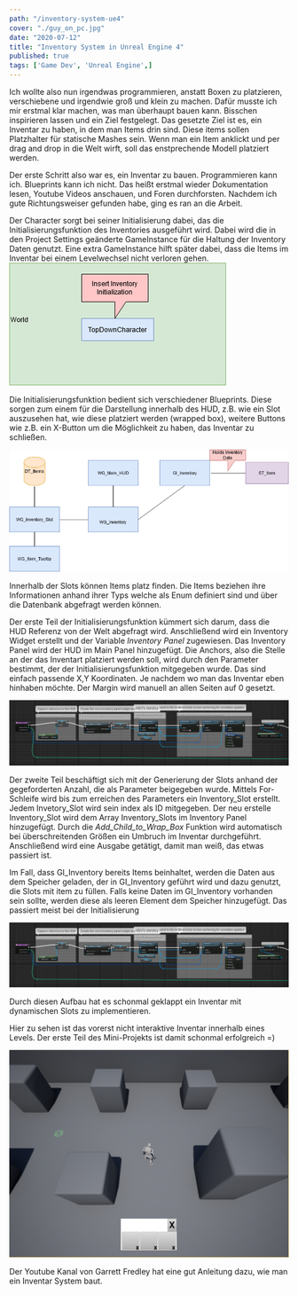 ```yaml
---
path: "/inventory-system-ue4"
cover: "./guy_on_pc.jpg"
date: "2020-07-12"
title: "Inventory System in Unreal Engine 4"
published: true
tags: ['Game Dev', 'Unreal Engine',]
---
```


Ich wollte also nun irgendwas programmieren, anstatt Boxen zu platzieren, verschiebene und irgendwie groß und klein zu machen.
Dafür musste ich mir erstmal klar machen, was man überhaupt bauen kann. Bisschen inspirieren lassen und ein Ziel festgelegt.
Das gesetzte Ziel ist es, ein Inventar zu haben, in dem man Items drin sind. Diese items sollen Platzhalter für statische Mashes sein.
Wenn man ein Item anklickt und per drag and drop in die Welt wirft, soll das enstprechende Modell platziert werden. 

Der erste Schritt also war es, ein Inventar zu bauen. Programmieren kann ich. Blueprints kann ich nicht. 
Das heißt erstmal wieder Dokumentation lesen, Youtube Videos anschauen, und Foren durchforsten. Nachdem ich gute Richtungsweiser gefunden habe, ging es ran an die Arbeit.

Der Character sorgt bei seiner Initialisierung dabei, das die Initialisierungsfunktion des Inventories ausgeführt wird.
Dabei wird die in den Project Settings geänderte GameInstance für die Haltung der Inventory Daten genutzt. Eine extra GameInstance hilft später dabei, dass die Items im Inventar bei einem Levelwechsel nicht verloren gehen.
![](./world.png)

Die Initialisierungsfunktion bedient sich verschiedener Blueprints. Diese sorgen zum einem für die Darstellung innerhalb des HUD, z.B. wie ein Slot auszusehen hat, wie diese platziert werden (wrapped box), weitere Buttons wie z.B. ein X-Button um die Möglichkeit zu haben, das Inventar zu schließen.

![](./inventory.png)

Innerhalb der Slots können Items platz finden. Die Items beziehen ihre Informationen anhand ihrer Typs welche als Enum definiert sind und über die Datenbank abgefragt werden können.

Der erste Teil der Initialisierungsfunktion kümmert sich darum, dass die HUD Referenz von der Welt abgefragt wird. Anschließend wird ein Inventory Widget erstellt und der Variable *Inventory Panel* zugewiesen. Das Inventory Panel wird der HUD im Main Panel hinzugefügt. Die Anchors, also die Stelle an der das Inventart platziert werden soll, wird durch den Parameter bestimmt, der der Initialisierungsfunktion mitgegeben wurde. Das sind einfach passende X,Y Koordinaten. Je nachdem wo man das Inventar eben hinhaben möchte. Der Margin wird manuell an allen Seiten auf 0 gesetzt.

![](./initInv_0.png)

Der zweite Teil beschäftigt sich mit der Generierung der Slots anhand der gegeforderten Anzahl, die als Parameter beigegeben wurde. Mittels For-Schleife wird bis zum erreichen des Parameters ein Inventory_Slot erstellt. Jedem Invetory_Slot wird sein index als ID mitgegeben. Der neu erstelle Inventory_Slot wird dem Array Inventory_Slots im Inventory Panel hinzugefügt. Durch die *Add_Child_to_Wrap_Box* Funktion wird automatisch bei überschreitenden Größen ein Umbruch im Inventar durchgeführt. Anschließend wird eine Ausgabe getätigt, damit man weiß, das etwas passiert ist.

Im Fall, dass GI_Inventory bereits Items beinhaltet, werden die Daten aus dem Speicher geladen, der in GI_Inventory geführt wird und dazu genutzt, die Slots mit item zu füllen.
Falls keine Daten im GI_Inventory vorhanden sein sollte, werden diese als leeren Element dem Speicher hinzugefügt. Das passiert meist bei der Initialisierung

![](./initInv_0.png)


Durch diesen Aufbau hat es schonmal geklappt ein Inventar mit dynamischen Slots zu implementieren.

Hier zu sehen ist das vorerst nicht interaktive Inventar innerhalb eines Levels. Der erste Teil des Mini-Projekts ist damit schonmal erfolgreich =)

![](./inventory_ue4.png)



Der Youtube Kanal von Garrett Fredley hat eine gut Anleitung dazu, wie man ein Inventar System baut.